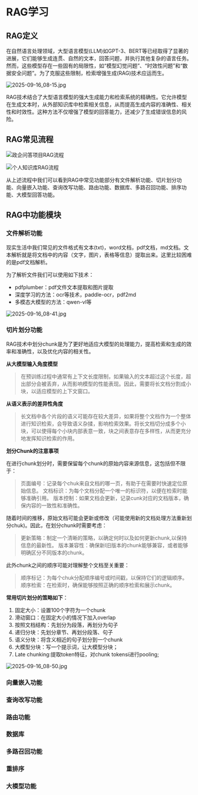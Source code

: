 # RAG学习

## RAG定义

在自然语言处理领域，大型语言模型(LLM)如GPT-3、BERT等已经取得了显著的进展，它们能够生成连贯、自然的文本，回答问题，并执行其他复杂的语言任务。然而，这些模型存在一些固有的局限性，如“模型幻觉问题”、“时效性问题”和“数据安全问题”。为了克服这些限制，检索增强生成(RAG)技术应运而生。

![2025-09-16_08-15.jpg](https://cdn.jsdelivr.net/gh/zilong-ding/note-gen-image-sync@main/01ee858c-5483-44ac-b119-8673cc24b5fb.jpeg)

RAG技术结合了大型语言模型的强大生成能力和检索系统的精确性。它允许模型在生成文本时，从外部知识库中检索相关信息，从而提高生成内容的准确性、相关性和时效性。这种方法不仅增强了模型的回答能力，还减少了生成错误信息的风险。

## RAG常见流程

![政企问答项目RAG流程](https://cdn.jsdelivr.net/gh/zilong-ding/note-gen-image-sync@main/6caead23-9836-469a-b35b-9f0f42f05802.jpeg)

![个人知识库RAG流程](https://cdn.jsdelivr.net/gh/zilong-ding/note-gen-image-sync@main/f4cdcab4-499a-465b-8a73-a064d3f94d4a.jpeg)

从上述流程中我们可以看到RAG中常见功能部分有文件解析功能、切片划分功能、向量嵌入功能、查询改写功能、路由功能、数据库、多路召回功能、排序功能、大模型回答功能。


## RAG中功能模块

### 文件解析功能

现实生活中我们常见的文件格式有文本(txt)，word文档，pdf文档，md文档。文本解析就是将文档中的内容（文字，图片，表格等信息）提取出来。这里比较困难的是pdf文档解析。

为了解析文件我们可以使用如下技术：

* pdfplumber：pdf文件文本提取和图片提取
* 深度学习的方法：ocr等技术，paddle-ocr，pdf2md
* 多模态大模型的方法：qwen-vl等

![2025-09-16_08-41.jpg](https://cdn.jsdelivr.net/gh/zilong-ding/note-gen-image-sync@main/347f5f4b-67fd-47ed-8c83-a92cba387a00.jpeg)

### 切片划分功能

RAG技术中划分chunk是为了更好地适应大模型的处理能力，提高检索和生成的效率和准确性，以及优化内容的相关性。

**从大模型输入角度模型**

> 在预训练过程中通常有上下文长度限制，如果输入的文本超过这个长度，超出部分会被丢弃，从而影响模型的性能表现。因此，需要将长文档分割成小块，以适应模型的上下文窗口。

**从语义表示的差异性角度**

> 长文档中各个片段的语义可能存在较大差异，如果将整个文档作为一个整体进行知识检索，会导致语义杂揉，影响检索效果。将长文档切分成多个小块，可以使得每个小块内部表意一致，块之间表意存在多样性，从而更充分地发挥知识检索的作用。

**划分Chunk的注意事项**

在进行chunk划分时，需要保留每个chunk的原始内容来源信息，这包括但不限于：

> 页面编号：记录每个chuk来自文档的哪一页，有助于在需要时快速定位原始信息。
> 文档标识：为每个文档分配一个唯一的标识符，以便在检索时能够准确引用。
> 版本控制：如果文档会更新，记录cunk对应的文档版本，确保内容的一致性和准确性。

随着时间的推移，原始文档可能会更新或修改（可能使用新的文档处理方法重新划分chuk)。因此，在划分chunk时需要考虑：

> 更新策略：制定一个清晰的策略，以确定何时以及如何更新chunk,以保持信息的最新性。
> 版本兼容性：确保新l旧版本的chunk能够兼容，或者能够明确区分不同版本的chunk。

此外chunk之间的顺序可能对理解整个文档至关重要：

> 顺序标记：为每个chuk分配顺序编号或时间戳，以保持它们的逻辑顺序。
> 顺序检索：在检索时，确保能够按照正确的顺序检索和展示chunk。



**常用切片划分的策略如下**：

1. 固定大小：设置100个字符为一个chunk
2. 滑动窗口：在固定大小的情况下加入overlap
3. 按照文档结构：先划分为段落，再划分为句子
4. 递归分块：先划分章节、再划分段落、句子
5. 语义分块：将含义相近的句子划分到一个chunk
6. 大模型分块：写一个提示词，让大模型分块；
7. Late chunking:提取token特征，对chunk tokensi进行pooling;

![2025-09-16_08-50.jpg](https://cdn.jsdelivr.net/gh/zilong-ding/note-gen-image-sync@main/79b08918-afc9-4e22-a7ed-13f45e3aeadd.jpeg)



### 向量嵌入功能



### 查询改写功能



### 路由功能


### 数据库


### 多路召回功能


### 重排序


### 大模型功能
